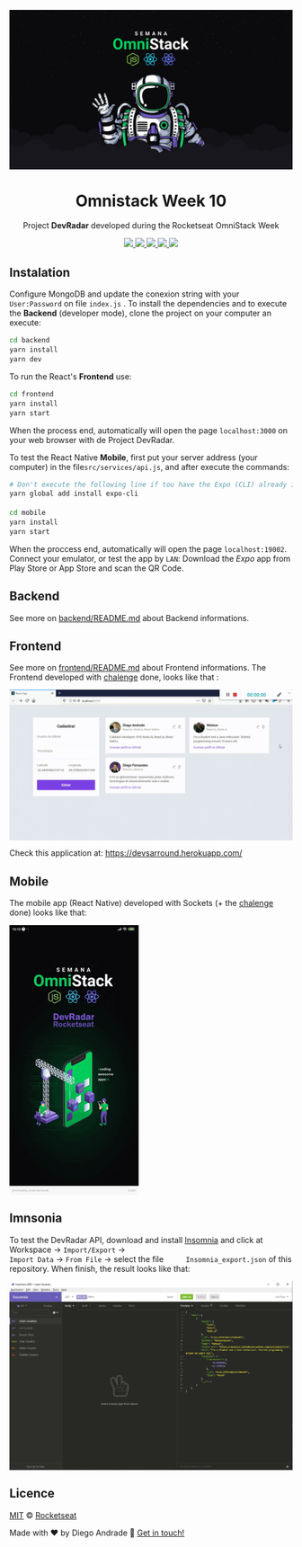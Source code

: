 <img src="./static/omnistack.png" align="center"></img>
<h1 align="center">Omnistack Week 10</h1>
<p align="center">Project <strong>DevRadar</strong> developed during the Rocketseat OmniStack Week</p>

<p align="center">
  <a aria-label="NodeJs version" href="https://github.com/nodejs/node/blob/master/doc/changelogs/CHANGELOG_V12.md#12.14.1">
    <img src="https://img.shields.io/badge/node.js@lts-12.14.1-informational?logo=Node.JS"></img>
  </a>
  <a aria-label="ReactJs version" href="https://github.com/facebook/react/blob/master/CHANGELOG.md#16120-november-14-2019">
    <img src="https://img.shields.io/badge/react-16.12.0-informational?logo=react"></img>
  </a>
  <a aria-label="Expo version" href="https://www.npmjs.com/package/expo-cli/v/3.11.5">
    <img src="https://img.shields.io/badge/expo--CLI-3.11.5-informational?logo=expo"></img>
  </a>
  <a aria-label="Chalenges" href="DESAFIOS.md">
  	<img src="https://img.shields.io/badge/desafios-OK-blueviolet"></img>
  </a>
  <a aria-label="Completed" href="https://rocketseat.com.br/week-10/aulas#4">
    <img src="https://img.shields.io/badge/OmniStack-done-green?logo=data:image/png;base64,iVBORw0KGgoAAAANSUhEUgAAABAAAAAQCAMAAAAoLQ9TAAAALVBMVEVHcExxWsF0XMJzXMJxWcFsUsD///9jRrzY0u6Xh9Gsn9n39fyMecy0qd2bjNJWBT0WAAAABHRSTlMA2Do606wF2QAAAGlJREFUGJVdj1cWwCAIBLEsRU3uf9xobDH8+GZwUYi8i6ucJwrxKE+7D0G9Q4vlYqtmCSjndr4CgCgzlyFgfKfKCVO0LrPKjmiqMxGXkJwNnXskqWG+1oSM+BSwD8f29YLNjvx/OQrn+g99oQSoNmt3PgAAAABJRU5ErkJggg=="></img>
  </a>
</p>

## Instalation
Configure MongoDB and update the conexion string with your `User:Password` on file `index.js` .
To install the dependencies and to execute the **Backend** (developer mode), clone the project on your computer an execute:
```bash
cd backend
yarn install
yarn dev
```
To run the React's **Frontend** use:
```bash
cd frontend
yarn install
yarn start
```
When the process end, automatically will open the page `localhost:3000` on your web browser with de Project DevRadar.

To test the React Native **Mobile**, first put your server address (your computer) in the file`src/services/api.js`, and after execute the commands:
```bash
# Don't execute the following line if tou have the Expo (CLI) already intalled! 
yarn global add install expo-cli

cd mobile
yarn install
yarn start
```
When the proccess end, automatically will open the page `localhost:19002`. Connect your emulator, or test the app by `LAN`: Download the *Expo* app from Play Store or App Store and scan the QR Code.

## Backend
See more on [backend/README.md](./backend) about Backend informations.

## Frontend
See more on [frontend/README.md](./frontend) about Frontend informations. The Frontend developed with [chalenge](DESAFIOS.md) done, looks like that :

<img align="center" src="./static/frontend.gif"></img>

Check this application at: https://devsarround.herokuapp.com/

## Mobile
The mobile app (React Native) developed with Sockets (+ the [chalenge](DESAFIOS.md) done) looks like that:

<img align="center" src="./static/mobile.gif?v=2"></img>

## Imnsonia 
To test the DevRadar API, download and install [Insomnia](https://insomnia.rest/download/) and click at Workspace → `Import/Export` →  
`Import Data` → `From File` → select the file ` 	Insomnia_export.json` of this repository. When finish, the result looks like that:

<img align="center" src="./static/insomnia.png"></img>

## Licence

[MIT](./LICENSE) &copy; [Rocketseat](https://rocketseat.com.br/)

Made with ♥ by Diego Andrade :wave: [Get in touch!](https://www.linkedin.com/in/diego-r-andrade/)
